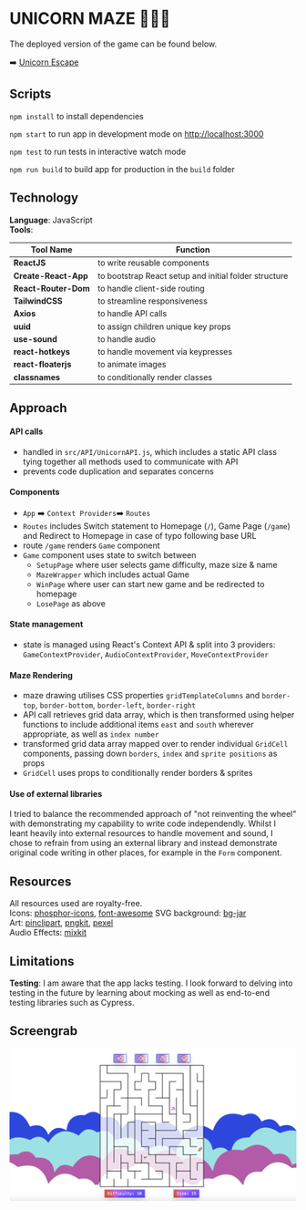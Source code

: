 # UNICORN MAZE 🦄🦄🦄

The deployed version of the game can be found below. 

➡️ [Unicorn Escape](https://unicornmaze.netlify.app/)

## Scripts

`npm install` to install dependencies 

`npm start` to run app in development mode on [http://localhost:3000](http://localhost:3000)

`npm test` to run tests in interactive watch mode

`npm run build` to build app for production in the `build` folder

## Technology

**Language**: JavaScript  
**Tools**:   

|Tool Name|Function|
|---|---|
|**ReactJS**|to write reusable components|
|**Create-React-App**|to bootstrap React setup and initial folder structure|
|**React-Router-Dom**|to handle client-side routing|
|**TailwindCSS**|to streamline responsiveness|
|**Axios**|to handle API calls|
|**uuid**|to assign children unique key props|
|**use-sound**|to handle audio|
|**react-hotkeys**|to handle movement via keypresses|
|**react-floaterjs**|to animate images|
|**classnames**|to conditionally render classes|

	    

## Approach 

#### API calls
* handled in `src/API/UnicornAPI.js`, which includes a static API class tying together all methods used to communicate with API
* prevents code duplication and separates concerns

#### Components
* `App` ➡️ `Context Providers`➡️ `Routes`
* `Routes` includes Switch statement to Homepage (`/`), Game Page (`/game`) and Redirect to Homepage in case of typo following base URL
* route `/game` renders `Game` component
* `Game` component uses state to switch between
	* `SetupPage` where user selects game difficulty, maze size & name
	* `MazeWrapper` which includes actual Game
	* `WinPage` where user can start new game and be redirected to homepage
	* `LosePage` as above

#### State management
* state is managed using React's Context API & split into 3 providers: `GameContextProvider`, `AudioContextProvider`, `MoveContextProvider`

#### Maze Rendering
* maze drawing utilises CSS properties `gridTemplateColumns` and `border-top`, `border-bottom`, `border-left`, `border-right`
* API call retrieves grid data array, which is then transformed using helper functions to include additional items `east` and `south` wherever appropriate, as well as `index number`
* transformed grid data array mapped over to render individual `GridCell` components, passing down `borders`, `index` and `sprite positions` as props
* `GridCell` uses props to conditionally render borders & sprites

#### Use of external libraries
I tried to balance the recommended approach of "not reinventing the wheel" with demonstrating my capability to write code independendly. Whilst I leant heavily into external resources to handle movement and sound, I chose to refrain from using an external library and instead demonstrate original code writing in other places, for example in the `Form` component.

## Resources

All resources used are royalty-free.  
Icons: [phosphor-icons](https://phosphoricons.com/), [font-awesome](https://fontawesome.com/)
SVG background: [bg-jar](https://bgjar.com/)  
Art: [pinclipart](https://www.pinclipart.com/), [pngkit](https://www.pngkit.com/), [pexel](https://www.pexels.com/)  
Audio Effects: [mixkit](https://mixkit.co/free-sound-effects/game)

## Limitations

**Testing**: I am aware that the app lacks testing. I look forward to delving into testing in the future by learning about mocking as well as end-to-end testing libraries such as Cypress. 
## Screengrab 

![screengrab](./src/Assets/Imgs/screengrab.png)









